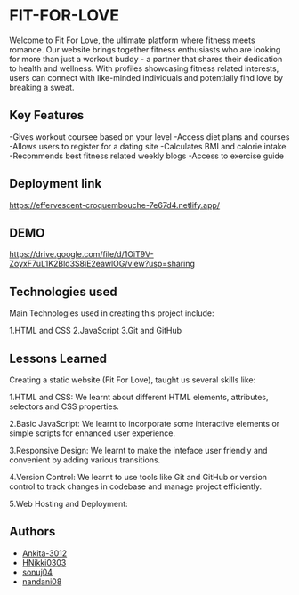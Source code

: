 # FIT-FOR-LOVE
 Welcome to Fit For Love, the ultimate platform where fitness meets romance. Our website brings together fitness enthusiasts who are looking for more than just a workout buddy - a partner that shares their dedication to health and wellness. With profiles showcasing fitness related interests, users can connect with like-minded individuals and potentially find love by breaking a sweat.
 
## Key Features
-Gives workout coursee based on your level
-Access diet plans and courses
-Allows users to register for a dating site
-Calculates BMI and calorie intake
-Recommends best fitness related weekly blogs
-Access to exercise guide

## Deployment link
https://effervescent-croquembouche-7e67d4.netlify.app/

## DEMO
https://drive.google.com/file/d/1OiT9V-ZoyxF7uL1K2Bld3S8iE2eawlOG/view?usp=sharing

## Technologies used

Main Technologies used in creating this project include:

1.HTML and CSS
2.JavaScript
3.Git and GitHub

## Lessons Learned
Creating a static website (Fit For Love), taught us several skills like:

1.HTML and CSS: We learnt about different HTML elements, attributes, selectors and CSS properties.

2.Basic JavaScript: We learnt to incorporate some interactive elements or simple scripts for enhanced user experience.

3.Responsive Design: We learnt to make the inteface user friendly and convenient by adding various transitions.

4.Version Control: We learnt to use tools like Git and GitHub or version control to track changes in codebase and manage project efficiently.

5.Web Hosting and Deployment:

## Authors
- [Ankita-3012](https://github.com/Ankita-3012)
- [HNikki0303](https://github.com/HNikki0303)
- [sonuj04](https://github.com/sonuj04)
- [nandani08](https://github.com/nandani08)
